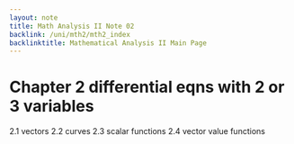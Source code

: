 ```yaml
---
layout: note
title: Math Analysis II Note 02
backlink: /uni/mth2/mth2_index
backlinktitle: Mathematical Analysis II Main Page
---
```


# Chapter 2 differential eqns with 2 or 3 variables #
2.1 vectors
2.2 curves
2.3 scalar functions
2.4 vector value functions

